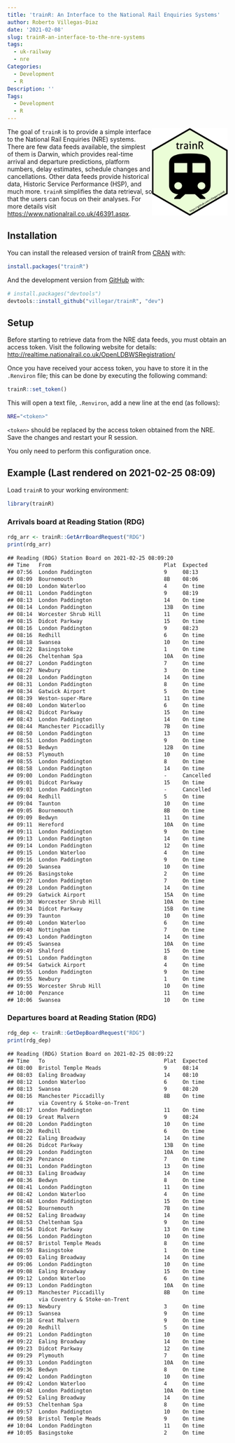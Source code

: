```yaml
---
title: 'trainR: An Interface to the National Rail Enquiries Systems'
author: Roberto Villegas-Diaz
date: '2021-02-08'
slug: trainR-an-interface-to-the-nre-systems
tags:
  - uk-railway
  - nre
Categories:
  - Development
  - R
Description: ''
Tags:
  - Development
  - R
---
```


<img src="https://raw.githubusercontent.com/villegar/trainR/main/inst/images/logo.png" alt="logo" align="right" height=200px/>

The goal of `trainR` is to provide a simple interface to the 
National Rail Enquiries (NRE) systems. There are few data feeds 
available, the simplest of them is Darwin, which provides real-time 
arrival and departure predictions, platform numbers, delay estimates, 
schedule changes and cancellations. Other data feeds provide historical 
data, Historic Service Performance (HSP), and much more. `trainR` 
simplifies the data retrieval, so that the users can focus on their 
analyses. For more details visit 
https://www.nationalrail.co.uk/46391.aspx.

## Installation

You can install the released version of trainR from [CRAN](https://CRAN.R-project.org) with:

``` r
install.packages("trainR")
```

And the development version from [GitHub](https://github.com/) with:

``` r
# install.packages("devtools")
devtools::install_github("villegar/trainR", "dev")
```

## Setup
Before starting to retrieve data from the NRE data feeds, you must obtain an access token. 
Visit the following website for details: http://realtime.nationalrail.co.uk/OpenLDBWSRegistration/

Once you have received your access token, you have to store it in the `.Renviron` file; this can be 
done by executing the following command:


```r
trainR::set_token()
```

This will open a text file, `.Renviron`, add a new line at the end (as follows):

```bash
NRE="<token>"
```

`<token>` should be replaced by the access token obtained from the NRE. Save the changes and restart 
your R session.

You only need to perform this configuration once.

## Example (Last rendered on 2021-02-25 08:09)

Load `trainR` to your working environment:

```r
library(trainR)
```

### Arrivals board at Reading Station (RDG)


```r
rdg_arr <- trainR::GetArrBoardRequest("RDG")
print(rdg_arr)
```

```
## Reading (RDG) Station Board on 2021-02-25 08:09:20
## Time   From                                    Plat  Expected
## 07:56  London Paddington                       9     08:13
## 08:09  Bournemouth                             8B    08:06
## 08:10  London Waterloo                         4     On time
## 08:11  London Paddington                       9     08:19
## 08:13  London Paddington                       14    On time
## 08:14  London Paddington                       13B   On time
## 08:14  Worcester Shrub Hill                    11    On time
## 08:15  Didcot Parkway                          15    On time
## 08:16  London Paddington                       9     08:23
## 08:16  Redhill                                 6     On time
## 08:18  Swansea                                 10    On time
## 08:22  Basingstoke                             1     On time
## 08:26  Cheltenham Spa                          10A   On time
## 08:27  London Paddington                       7     On time
## 08:27  Newbury                                 3     On time
## 08:28  London Paddington                       14    On time
## 08:31  London Paddington                       8     On time
## 08:34  Gatwick Airport                         5     On time
## 08:39  Weston-super-Mare                       11    On time
## 08:40  London Waterloo                         6     On time
## 08:42  Didcot Parkway                          15    On time
## 08:43  London Paddington                       14    On time
## 08:44  Manchester Piccadilly                   7B    On time
## 08:50  London Paddington                       13    On time
## 08:51  London Paddington                       9     On time
## 08:53  Bedwyn                                  12B   On time
## 08:53  Plymouth                                10    On time
## 08:55  London Paddington                       8     On time
## 08:58  London Paddington                       14    On time
## 09:00  London Paddington                       -     Cancelled
## 09:01  Didcot Parkway                          15    On time
## 09:03  London Paddington                       -     Cancelled
## 09:04  Redhill                                 5     On time
## 09:04  Taunton                                 10    On time
## 09:05  Bournemouth                             8B    On time
## 09:09  Bedwyn                                  11    On time
## 09:11  Hereford                                10A   On time
## 09:11  London Paddington                       9     On time
## 09:13  London Paddington                       14    On time
## 09:14  London Paddington                       12    On time
## 09:15  London Waterloo                         4     On time
## 09:16  London Paddington                       9     On time
## 09:20  Swansea                                 10    On time
## 09:26  Basingstoke                             2     On time
## 09:27  London Paddington                       7     On time
## 09:28  London Paddington                       14    On time
## 09:29  Gatwick Airport                         15A   On time
## 09:30  Worcester Shrub Hill                    10A   On time
## 09:34  Didcot Parkway                          15B   On time
## 09:39  Taunton                                 10    On time
## 09:40  London Waterloo                         6     On time
## 09:40  Nottingham                              7     On time
## 09:43  London Paddington                       14    On time
## 09:45  Swansea                                 10A   On time
## 09:49  Shalford                                15    On time
## 09:51  London Paddington                       8     On time
## 09:54  Gatwick Airport                         4     On time
## 09:55  London Paddington                       9     On time
## 09:55  Newbury                                 1     On time
## 09:55  Worcester Shrub Hill                    10    On time
## 10:00  Penzance                                11    On time
## 10:06  Swansea                                 10    On time
```

### Departures board at Reading Station (RDG)


```r
rdg_dep <- trainR::GetDepBoardRequest("RDG")
print(rdg_dep)
```

```
## Reading (RDG) Station Board on 2021-02-25 08:09:22
## Time   To                                      Plat  Expected
## 08:00  Bristol Temple Meads                    9     08:14
## 08:03  Ealing Broadway                         14    08:10
## 08:12  London Waterloo                         6     On time
## 08:13  Swansea                                 9     08:20
## 08:16  Manchester Piccadilly                   8B    On time
##        via Coventry & Stoke-on-Trent           
## 08:17  London Paddington                       11    On time
## 08:19  Great Malvern                           9     08:24
## 08:20  London Paddington                       10    On time
## 08:20  Redhill                                 6     On time
## 08:22  Ealing Broadway                         14    On time
## 08:26  Didcot Parkway                          13B   On time
## 08:29  London Paddington                       10A   On time
## 08:29  Penzance                                7     On time
## 08:31  London Paddington                       13    On time
## 08:33  Ealing Broadway                         14    On time
## 08:36  Bedwyn                                  8     On time
## 08:41  London Paddington                       11    On time
## 08:42  London Waterloo                         4     On time
## 08:48  London Paddington                       15    On time
## 08:52  Bournemouth                             7B    On time
## 08:52  Ealing Broadway                         14    On time
## 08:53  Cheltenham Spa                          9     On time
## 08:54  Didcot Parkway                          13    On time
## 08:56  London Paddington                       10    On time
## 08:57  Bristol Temple Meads                    8     On time
## 08:59  Basingstoke                             1     On time
## 09:03  Ealing Broadway                         14    On time
## 09:06  London Paddington                       10    On time
## 09:08  Ealing Broadway                         15    On time
## 09:12  London Waterloo                         6     On time
## 09:13  London Paddington                       10A   On time
## 09:13  Manchester Piccadilly                   8B    On time
##        via Coventry & Stoke-on-Trent           
## 09:13  Newbury                                 3     On time
## 09:13  Swansea                                 9     On time
## 09:18  Great Malvern                           9     On time
## 09:20  Redhill                                 5     On time
## 09:21  London Paddington                       10    On time
## 09:22  Ealing Broadway                         14    On time
## 09:23  Didcot Parkway                          12    On time
## 09:29  Plymouth                                7     On time
## 09:33  London Paddington                       10A   On time
## 09:36  Bedwyn                                  8     On time
## 09:42  London Paddington                       10    On time
## 09:42  London Waterloo                         4     On time
## 09:48  London Paddington                       10A   On time
## 09:52  Ealing Broadway                         14    On time
## 09:53  Cheltenham Spa                          8     On time
## 09:57  London Paddington                       10    On time
## 09:58  Bristol Temple Meads                    9     On time
## 10:04  London Paddington                       11    On time
## 10:05  Basingstoke                             2     On time
```

